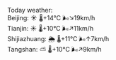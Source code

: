 Today weather:  
Beijing: ☀️   🌡️+14°C 🌬️↘19km/h  
Tianjin: ☀️   🌡️+10°C 🌬️↗11km/h  
Shijiazhuang: 🌦   🌡️+11°C 🌬️↑7km/h  
Tangshan: ⛅️  🌡️+10°C 🌬️↗9km/h  

